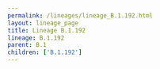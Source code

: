 ```yaml
---
permalink: /lineages/lineage_B.1.192.html
layout: lineage_page
title: Lineage B.1.192
lineage: B.1.192
parent: B.1
children: ['B.1.192']
---
```

